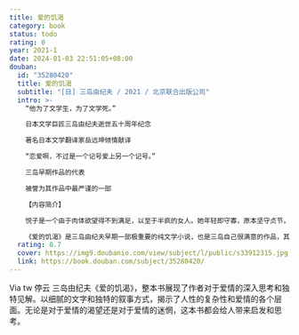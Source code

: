 ```yaml
---
title: 爱的饥渴
category: book
status: todo
rating: 0
year: 2021-1
date: 2024-01-03 22:51:05+08:00
douban:
  id: "35280420"
  title: 爱的饥渴
  subtitle: "[日] 三岛由纪夫 / 2021 / 北京联合出版公司"
  intro: >-
    “他为了文学生，为了文学死。”

    日本文学巨匠三岛由纪夫逝世五十周年纪念

    著名日本文学翻译家岳远坤倾情献译

    “恋爱啊，不过是一个记号爱上另一个记号。”

    三岛早期作品的代表

    被誉为其作品中最严谨的一部

    【内容简介】

    悦子是一个由于肉体欲望得不到满足，以至于半疯的女人。她年轻即守寡，原本坚守贞节，却受其公公诱惑，两人间开始有了微妙的肉体接触。后来她爱上园丁三郎，被其年轻肉体吸引，在诸多欲望与爱的纠缠中，最终她在一个夜晚用铁锹砸死了三郎，了结了自己爱的对象。

    《爱的饥渴》是三岛由纪夫早期一部极重要的纯文学小说，也是三岛自己很满意的作品，其中充溢着各种精密的细节，对人物深层心理的描摹还原度极高，在叙事结构上颇具艺术美。小说深受三岛个人欣赏的法国作家里亚克的影响，而三岛得其精髓。自《假面的告白》这部私小说之后，三岛将自己的内里投射于客体，他创造出角色并开始表达。可以说，三岛本人化身为悦子。“当所爱之人靠近自己时，他选择的却是竭力抵制。三岛的饥渴，就恍如悦子对爱的饥渴，根本无法用爱情本身来予以熄灭。要求他（和她）接受他人的爱，便是最艰难的事情。”
  rating: 8.7
  cover: https://img9.doubanio.com/view/subject/l/public/s33912315.jpg
  link: https://book.douban.com/subject/35280420/
---
```


Via tw 停云 三岛由纪夫《爱的饥渴》，整本书展现了作者对于爱情的深入思考和独特见解。以细腻的文字和独特的叙事方式，揭示了人性的复杂性和爱情的各个层面。无论是对于爱情的渴望还是对于爱情的迷惘，这本书都会给人带来启发和思考。
